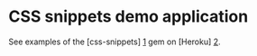 # CSS snippets demo application

See examples of the [css-snippets] [1] gem on [Heroku] [2].

[1]: https://github.com/cheef/css-snippets "css-snippets"
[2]: http://css-snippets.herokuapp.com "CSS snippets demo"
